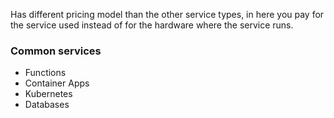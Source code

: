 Has different pricing model than the other service types, in here you pay for the service used instead of for the hardware where the service runs.

### Common services
* Functions
* Container Apps
* Kubernetes
* Databases